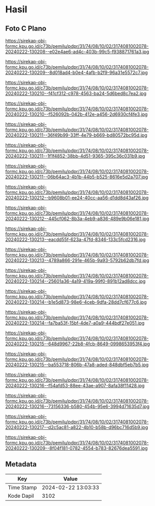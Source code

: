# Hasil

## Foto C Plano

https://sirekap-obj-formc.kpu.go.id/c73b/pemilu/pdpr/31/74/08/10/02/3174081002078-20240222-130208--e02e4ae6-ad4c-403b-99c5-f938871761a3.jpg

https://sirekap-obj-formc.kpu.go.id/c73b/pemilu/pdpr/31/74/08/10/02/3174081002078-20240222-130209--8d018ad4-b0e4-4afb-b2f9-96a31e5572c7.jpg

https://sirekap-obj-formc.kpu.go.id/c73b/pemilu/pdpr/31/74/08/10/02/3174081002078-20240222-130210--f41cf312-c978-4563-ba24-5d6bed8c7ea2.jpg

https://sirekap-obj-formc.kpu.go.id/c73b/pemilu/pdpr/31/74/08/10/02/3174081002078-20240222-130210--f526092b-042b-412e-a456-2d6930cf4fe3.jpg

https://sirekap-obj-formc.kpu.go.id/c73b/pemilu/pdpr/31/74/08/10/02/3174081002078-20240222-130211--36f49b99-33ff-4e79-b669-bd80572bc95d.jpg

https://sirekap-obj-formc.kpu.go.id/c73b/pemilu/pdpr/31/74/08/10/02/3174081002078-20240222-130211--1f1f4852-38bb-4d51-9365-395c36c031b9.jpg

https://sirekap-obj-formc.kpu.go.id/c73b/pemilu/pdpr/31/74/08/10/02/3174081002078-20240222-130211--06b64ac3-4b1b-44b5-b525-8616e5d2a707.jpg

https://sirekap-obj-formc.kpu.go.id/c73b/pemilu/pdpr/31/74/08/10/02/3174081002078-20240222-130212--b9608b01-ee24-40cc-aa56-d1dd8d43af26.jpg

https://sirekap-obj-formc.kpu.go.id/c73b/pemilu/pdpr/31/74/08/10/02/3174081002078-20240222-130212--445cf062-8b3a-4eb9-a836-489e9b06e181.jpg

https://sirekap-obj-formc.kpu.go.id/c73b/pemilu/pdpr/31/74/08/10/02/3174081002078-20240222-130213--eacdd55f-623a-47fd-8346-133c5fcd2316.jpg

https://sirekap-obj-formc.kpu.go.id/c73b/pemilu/pdpr/31/74/08/10/02/3174081002078-20240222-130213--4789a866-291e-465b-9a93-5792b62db7fd.jpg

https://sirekap-obj-formc.kpu.go.id/c73b/pemilu/pdpr/31/74/08/10/02/3174081002078-20240222-130214--25601a36-4a19-419a-99f0-891b12ad8dcc.jpg

https://sirekap-obj-formc.kpu.go.id/c73b/pemilu/pdpr/31/74/08/10/02/3174081002078-20240222-130214--b1e5d873-98e6-4ceb-9dfa-28dd7cf677c6.jpg

https://sirekap-obj-formc.kpu.go.id/c73b/pemilu/pdpr/31/74/08/10/02/3174081002078-20240222-130214--fa7ba53f-15bf-4de7-a0a9-444bdf27e051.jpg

https://sirekap-obj-formc.kpu.go.id/c73b/pemilu/pdpr/31/74/08/10/02/3174081002078-20240222-130215--648d9967-22b8-4fcb-8649-0998653953f4.jpg

https://sirekap-obj-formc.kpu.go.id/c73b/pemilu/pdpr/31/74/08/10/02/3174081002078-20240222-130215--ba553718-806b-47a8-aded-848dbf5eb7b5.jpg

https://sirekap-obj-formc.kpu.go.id/c73b/pemilu/pdpr/31/74/08/10/02/3174081002078-20240222-130216--f54afd53-88ee-43ae-a907-8afa38f11428.jpg

https://sirekap-obj-formc.kpu.go.id/c73b/pemilu/pdpr/31/74/08/10/02/3174081002078-20240222-130216--73156336-b580-454b-95e6-3994d71635d7.jpg

https://sirekap-obj-formc.kpu.go.id/c73b/pemilu/pdpr/31/74/08/10/02/3174081002078-20240222-130217--d2c5ac81-a822-4b10-b58b-d96bc716d5b9.jpg

https://sirekap-obj-formc.kpu.go.id/c73b/pemilu/pdpr/31/74/08/10/02/3174081002078-20240222-130209--8f04f181-0782-4554-b783-82676dea5591.jpg


## Metadata

| Key        | Value               |
| ---------- | ------------------- |
| Time Stamp | 2024-02-22 13:03:33 |
| Kode Dapil | 3102                |



